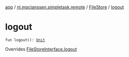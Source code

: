[app](../../index.md) / [nl.mpcjanssen.simpletask.remote](../index.md) / [FileStore](index.md) / [logout](.)

# logout

`fun logout(): `[`Unit`](https://kotlinlang.org/api/latest/jvm/stdlib/kotlin/-unit/index.html)

Overrides [FileStoreInterface.logout](../-file-store-interface/logout.md)

